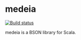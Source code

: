 # medeia
[![Build status](https://img.shields.io/travis/medeia/medeia/master.svg)](https://travis-ci.com/medeia/medeia)

medeia is a BSON library for Scala.
